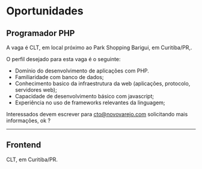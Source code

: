 # Oportunidades

## Programador PHP

A vaga é CLT, em local próximo ao Park Shopping Barigui, em Curitiba/PR,.

O perfil desejado para esta vaga é o seguinte:

* Domínio do desenvolvimento de aplicações com PHP.
* Familiaridade com banco de dados;
* Conhecimento basico da infraestrutura da web (aplicações, protocolo, servidores web);
* Capacidade de desenvolvimento básico com javascript;
* Experiência no uso de frameworks relevantes da linguagem;

Interessados devem escrever para [cto@novovarejo.com](mailto:cto@novovarejo.com) solicitando mais informações, ok ?

---

## Frontend

CLT, em Curitiba/PR.
